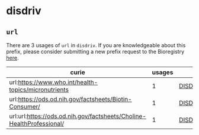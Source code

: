 # disdriv

## `url`

There are 3 usages of `url` in `disdriv`.
If you are knowledgeable about this prefix, please consider submitting a new prefix
request to the Bioregistry [here](https://github.com/biopragmatics/bioregistry/issues/new?assignees=cthoyt&labels=New%2CPrefix&template=new-prefix.yml&title=%5BResource%5D%3A%20url).

| curie                                                                 |   usages | nodes                                                             |
|-----------------------------------------------------------------------|----------|-------------------------------------------------------------------|
| url:https://www.who.int/health-topics/micronutrients                  |        1 | [DISDRIV:0000001](http://purl.obolibrary.org/obo/DISDRIV_0000001) |
| url:https://ods.od.nih.gov/factsheets/Biotin-Consumer/                |        1 | [DISDRIV:0000004](http://purl.obolibrary.org/obo/DISDRIV_0000004) |
| url:url:https://ods.od.nih.gov/factsheets/Choline-HealthProfessional/ |        1 | [DISDRIV:0000005](http://purl.obolibrary.org/obo/DISDRIV_0000005) |


